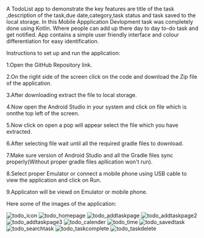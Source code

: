 A TodoList app to demonstrate the key features are title of the task ,description of  the task,due date,category,task status and task saved to the local storage.
In this Mobile Appplication Devlopment task was completely done using Kotlin. Where people can add up there day to day to-do task and get notified. App contains a simple user friendly interface and colour differentiation for easy identification.



Instructions to set up and run the application:

1.Open the GitHub Repository link.

2.On the right side of the screen click on the code and download the Zip file of the application.

3.After downloading extract the file to local storage.

4.Now open the Android Studio in your system and click on file which is onnthe top left of the screen.

5.Now click on open a pop will appear select the file which you have extracted.

6.After selecting file wait until all the required gradle files to download.

7.Make sure version of Android Studio and  all the Gradle files sync properly(Without proper gradle files apllication won't run).

8.Select proper Emulator or connect a mobile phone using USB cable to view the application and click on Run.

9.Applicaton will be viewd on Emulator or mobile phone.



Here some of the images of the application:


![todo_icon](https://github.com/vamshithatikonda/KEKAMVSR240008_TodoList/assets/134948743/947bbd9c-aed1-44ed-8e94-ab11184ee476)
![todo_homepage](https://github.com/vamshithatikonda/KEKAMVSR240008_TodoList/assets/134948743/a1dd0679-cd2e-46d6-a99f-17b8f1d0f5e0)
![todo_addtaskpage](https://github.com/vamshithatikonda/KEKAMVSR240008_TodoList/assets/134948743/ce85bb60-141b-49f8-b94d-a8c0b00b9174)
![todo_addtaskpage2](https://github.com/vamshithatikonda/KEKAMVSR240008_TodoList/assets/134948743/b48614fc-454e-4590-9841-ac2fbaf7d798)
![todo_addtaskpage3](https://github.com/vamshithatikonda/KEKAMVSR240008_TodoList/assets/134948743/407cbb90-a74e-420b-ad6a-4a929bbf6347)
![todo_calender](https://github.com/vamshithatikonda/KEKAMVSR240008_TodoList/assets/134948743/76ad5cbe-0c94-406b-baa7-ea53442ae78a)
![todo_time](https://github.com/vamshithatikonda/KEKAMVSR240008_TodoList/assets/134948743/94c8e00d-80cd-4287-8da4-e18b2e8c46ad)
![todo_savedtask](https://github.com/vamshithatikonda/KEKAMVSR240008_TodoList/assets/134948743/abb6e89c-39da-45ec-bbc7-375034ffca7b)
![todo_searchtask](https://github.com/vamshithatikonda/KEKAMVSR240008_TodoList/assets/134948743/096615cb-b4e9-4492-a5b6-d83f910ff0a0)
![todo_taskcomplete](https://github.com/vamshithatikonda/KEKAMVSR240008_TodoList/assets/134948743/fda68a6c-e0e1-4da2-9be1-6cbdf4702b26)
![todo_taskdelete](https://github.com/vamshithatikonda/KEKAMVSR240008_TodoList/assets/134948743/588c6522-dc3a-472f-a6f2-a95c7be04e08)
